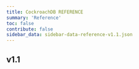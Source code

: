 ```yaml
---
title: CockroachDB REFERENCE
summary: 'Reference'
toc: false
contribute: false
sidebar_data: sidebar-data-reference-v1.1.json
---
```

## v1.1
